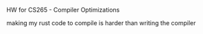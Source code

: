 HW for CS265 - Compiler Optimizations

making my rust code to compile is harder than writing the compiler
